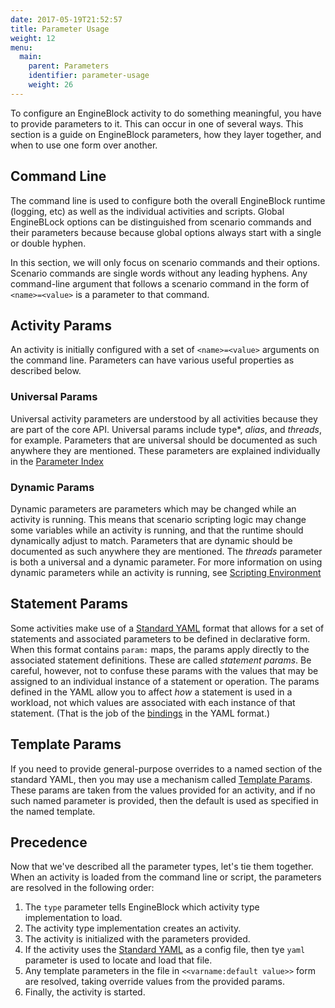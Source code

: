 ```yaml
---
date: 2017-05-19T21:52:57
title: Parameter Usage
weight: 12
menu:
  main:
    parent: Parameters
    identifier: parameter-usage
    weight: 26
---
```


To configure an EngineBlock activity to do something meaningful, you have to
provide parameters to it. This can occur in one of several ways. This section
is a guide on EngineBlock parameters, how they layer together, and when to
use one form over another.

## Command Line

The command line is used to configure both the overall EngineBlock runtime
(logging, etc) as well as the individual activities and scripts. Global
EngineBLock options can be distinguished from scenario commands and their
parameters because because global options always start with a single or double
hyphen.

In this section, we will only focus on scenario commands and their options.
Scenario commands are single words without any leading hyphens. Any command-line
argument that follows a scenario command in the form of `<name>=<value>` is a
parameter to that command.

## Activity Params

An activity is initially configured with a set of `<name>=<value>` arguments on
the command line. Parameters can have various useful properties as described below.

### Universal Params

Universal activity parameters are understood by all activities because they are
part of the core API. Universal params include type*, *alias*, and *threads*,
for example. Parameters that are universal should be documented as such anywhere
they are mentioned. These parameters are explained individually in the [Parameter Index](/user-guide/parameter_index/)

### Dynamic Params
 
Dynamic parameters are parameters which may be changed while an activity is
running. This means that scenario scripting logic may change some variables
while an activity is running, and that the runtime should dynamically adjust to
match. Parameters that are dynamic should be documented as such anywhere they
are mentioned. The *threads* parameter is both a universal and a dynamic
parameter. For more information on using dynamic parameters while an activity is
running, see [Scripting Environment](/user-guide/scenario_scripting/#scripting-environment)   

## Statement Params

Some activities make use of a [Standard YAML](/user-guide/standard_yaml/) format
that allows for a set of statements and associated parameters to be defined in
declarative form. When this format contains `param:` maps, the params apply
directly to the associated statement definitions. These are called _statement
params_. Be careful, however, not to confuse these params with the values that
may be assigned to an individual instance of a statement or operation. The
params defined in the YAML allow you to affect *how* a statement is used in a
workload, not which values are associated with each instance of that statement.
(That is the job of the [bindings](/user-guide/standard_yaml/#bindings) in the
YAML format.)

## Template Params

If you need to provide general-purpose overrides to a named section of the
standard YAML, then you may use a mechanism called [Template
Params](/user-guide/standard_yaml/#template-params). These params are taken from
the values provided for an activity, and if no such named parameter is provided,
then the default is used as specified in the named template.

## Precedence

Now that we've described all the parameter types, let's tie them together.
When an activity is loaded from the command line or script, the parameters are
resolved in the following order:

1. The `type` parameter tells EngineBlock which activity type implementation to load.
2. The activity type implementation creates an activity.
3. The activity is initialized with the parameters provided.
4. If the activity uses the [Standard YAML](user-guide/standard_yaml) as a config
   file, then tye `yaml` parameter is used to locate and load that file.
5. Any template parameters in the file in `<<varname:default value>>` form
   are resolved, taking override values from the provided params.
6. Finally, the activity is started.

